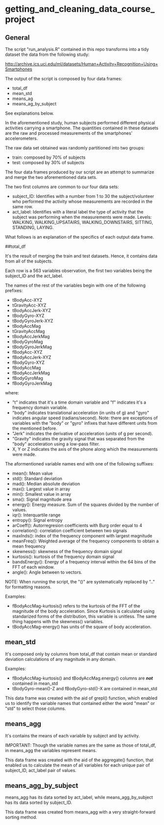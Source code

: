 # getting_and_cleaning_data_course_project

## General

The script "run_analysis.R" contained in this repo transforms into a tidy dataset the data from the following study:

http://archive.ics.uci.edu/ml/datasets/Human+Activity+Recognition+Using+Smartphones

The output of the script is composed by four data frames:

* total_df
* mean_std
* means_ag
* means_ag_by_subject

See explanations below.

In the aforementioned study, human subjects performed different physical activities carrying a smartphone. The quantities contained in these datasets are the raw and processed measurements of the smartphones' accelerometers.

The raw data set obtained was randomly partitioned into two groups:
* train: composed by 70% of subjects
* test: composed by 30% of subjects

The four data frames produced by our script are an attempt to summarize and merge the two aforementioned data sets.

The two first columns are common to our four data sets:
* subject_ID: Identifies with a number from 1 to 30 the subject/volunteer who performed the activity whose measurements are recorded in the same row.
* act_label: Identifies with a literal label the type of activity that the subject was performing when the measurements were made. Levels: WALKING, WALKING_UPSATAIRS, WALKING_DOWNSTAIRS, SITTING, STANDING, LAYING.

What follows is an explanation of the specifics of each output data frame.

##total_df

It's the result of merging the train and test datasets. Hence, it contains data from all of the subjects.

Each row is a 563 variables observation, the first two variables being the subject_ID and the act_label. 

The names of the rest of the variables begin with one of the following prefixes:
* tBodyAcc-XYZ
* tGravityAcc-XYZ
* tBodyAccJerk-XYZ
* tBodyGyro-XYZ
* tBodyGyroJerk-XYZ
* tBodyAccMag
* tGravityAccMag
* tBodyAccJerkMag
* tBodyGyroMag
* tBodyGyroJerkMag
* fBodyAcc-XYZ
* fBodyAccJerk-XYZ
* fBodyGyro-XYZ
* fBodyAccMag
* fBodyAccJerkMag
* fBodyGyroMag
* fBodyGyroJerkMag

where:
* "t" indicates that it's a time domain variable and "f" indicates it's a frequency domain variable.
* "body" indicates translational acceleration (in units of g) and "gyro" indicates angular speed (radians/second). Note: there are exceptions of variables with the "body" or "gyro" infixes that have different units from the mentioned before.
* "Jerk" indicates the derivative of acceleration (units of g per second).
* "Gravity" indicates the gravity signal that was separated from the "body" acceleration using a low-pass filter.
* X, Y or Z indicates the axis of the phone along which the measurements were made.

The aformentioned variable names end with one of the following suffixes:
* mean(): Mean value
* std(): Standard deviation
* mad(): Median absolute deviation 
* max(): Largest value in array
* min(): Smallest value in array
* sma(): Signal magnitude area
* energy(): Energy measure. Sum of the squares divided by the number of values. 
* iqr(): Interquartile range 
* entropy(): Signal entropy
* arCoeff(): Autorregresion coefficients with Burg order equal to 4
* correlation(): correlation coefficient between two signals
* maxInds(): index of the frequency component with largest magnitude
* meanFreq(): Weighted average of the frequency components to obtain a mean frequency
* skewness(): skewness of the frequency domain signal 
* kurtosis(): kurtosis of the frequency domain signal 
* bandsEnergy(): Energy of a frequency interval within the 64 bins of the FFT of each window.
* angle(): Angle between to vectors.

NOTE: When running the script, the "()" are systematically replaced by ".." for formatting reasons.

Examples: 
* fBodyAccMag-kurtosis() refers to the kurtosis of the FFT of the magnitude of the body acceleration. Since Kurtosis is calculated using standarized forms of the distribution, this variable is unitless. The same thing happens with the skewness() variables.
* tBodyAccMag-energy() has units of the square of body acceleration.

## mean_std

It's composed only by columns from total_df that contain mean or standard deviation calculations of any magnitude in any domain.

Examples:
* fBodyAccMag-kurtosis() and tBodyAccMag.energy() columns are ___not___ contained in mean_std
* tBodyGyro-mean()-Z and fBodyGyro-std()-X are contained in mean_std

This data frame was created with the aid of grepl() function, which enabled us to identify the variable names that contained either the word "mean" or "std" to select those columns.

## means_agg

It's contains the means of each variable by subject and by activity. 

IMPORTANT: Though the variable names are the same as those of total_df, in means_agg the variables represent means.

This data frame was created with the aid of the aggregate() function, that enabled us to calculate the mean of all variables for each unique pair of subject_ID, act_label pair of values.

## means_agg_by_subject

means_agg has its data sorted by act_label, while means_agg_by_subject has its data sorted by subject_ID.

This data frame was created from means_agg with a very straight-forward sorting method.




